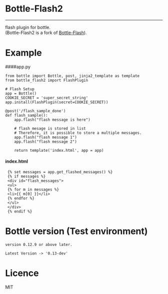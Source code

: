 # Bottle-Flash2----flash plugin for bottle.<br>(Bottle-Flash2 is a fork of [Bottle-Flash](https://pypi.python.org/pypi/bottle-flash/)).# Example

####app.py
~~~~
from bottle import Bottle, post, jinja2_template as template
from bottle_flash2 import FlashPlugin

# Flash Setup
app = Bottle()
COOKIE_SECRET = 'super_secret_string'
app.install(FlashPlugin(secret=COOKIE_SECRET))

@post('/flash_sample_done')
def flash_sample():
    app.flash("flash message is here")
    
    # flash mesage is stored in list
    # Therefore, it is possible to store a multiple messages.
    app.flash("flash message 1")
    app.flash("flash message 2")
        
    return template('index.html', app = app)
~~~~#### index.html
~~~~
 {% set messages = app.get_flashed_messages() %}
 {% if messages %}
 <div id="flash_messages">
 <ul>
 {% for m in messages %}
 <li>{{ m[0] }}</li>
 {% endfor %}
 </ul>
 </div>
 {% endif %}~~~~# Bottle version (Test environment)

	version 0.12.9 or above later.
	Latest Version -> '0.13-dev'
# Licence

MIT
